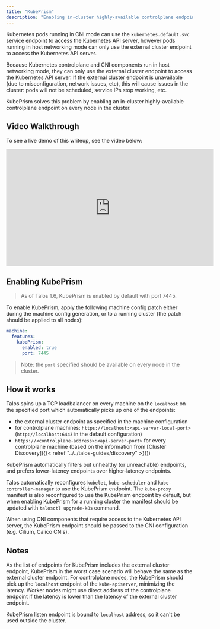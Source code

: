 ```yaml
---
title: "KubePrism"
description: "Enabling in-cluster highly-available controlplane endpoint."
---
```


Kubernetes pods running in CNI mode can use the `kubernetes.default.svc` service endpoint to access the Kubernetes API server,
however pods running in host networking mode can only use the external cluster endpoint to access the Kubernetes API server.

Because Kubernetes controlplane and CNI components run in host networking mode, they can only use the external cluster endpoint to access the Kubernetes API server.
If the external cluster endpoint is unavailable (due to misconfiguration, network issues, etc), this will cause issues in the cluster: pods will not be scheduled, service IPs stop working, etc.

KubePrism solves this problem by enabling an in-cluster highly-available controlplane endpoint on every node in the cluster.

## Video Walkthrough

To see a live demo of this writeup, see the video below:

<iframe width="560" height="315" src="https://www.youtube.com/embed/VNRE64R5akM" frameborder="0" allow="accelerometer; autoplay; clipboard-write; encrypted-media; gyroscope; picture-in-picture" allowfullscreen></iframe>

## Enabling KubePrism

> As of Talos 1.6, KubePrism is enabled by default with port 7445.

To enable KubePrism, apply the following machine config patch either during the machine config generation, or to a running cluster (the patch should be applied to all nodes):

```yaml
machine:
  features:
    kubePrism:
      enabled: true
      port: 7445
```

> Note: the `port` specified should be available on every node in the cluster.

## How it works

Talos spins up a TCP loadbalancer on every machine on the `localhost` on the specified port which automatically picks up one of the endpoints:

* the external cluster endpoint as specified in the machine configuration
* for controlplane machines: `https://localhost:<api-server-local-port>` (`http://localhost:6443` in the default configuration)
* `https://<controlplane-address>:<api-server-port>` for every controlplane machine (based on the information from [Cluster Discovery]({{< relref "../../talos-guides/discovery" >}}))

KubePrism automatically filters out unhealthy (or unreachable) endpoints, and prefers lower-latency endpoints over higher-latency endpoints.

Talos automatically reconfigures `kubelet`, `kube-scheduler` and `kube-controller-manager` to use the KubePrism endpoint.
The `kube-proxy` manifest is also reconfigured to use the KubePrism endpoint by default, but when enabling KubePrism for a running cluster the manifest should be updated
with `talosctl upgrade-k8s` command.

When using CNI components that require access to the Kubernetes API server, the KubePrism endpoint should be passed to the CNI configuration (e.g. Cilium, Calico CNIs).

## Notes

As the list of endpoints for KubePrism includes the external cluster endpoint, KubePrism in the worst case scenario will behave the same as the external cluster endpoint.
For controlplane nodes, the KubePrism should pick up the `localhost` endpoint of the `kube-apiserver`, minimizing the latency.
Worker nodes might use direct address of the controlplane endpoint if the latency is lower than the latency of the external cluster endpoint.

KubePrism listen endpoint is bound to `localhost` address, so it can't be used outside the cluster.
